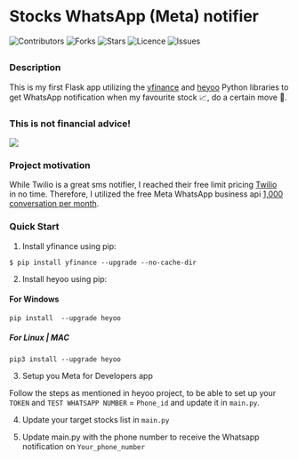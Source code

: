 # Stocks WhatsApp (Meta) notifier

![Contributors](https://img.shields.io/github/contributors/jvsadek/Coursera-Machine-Learning?style=plastic)
![Forks](https://img.shields.io/github/forks/jvsadek/Coursera-Machine-Learning)
![Stars](https://img.shields.io/github/stars/jvsadek/Coursera-Machine-Learning)
![Licence](https://img.shields.io/github/license/jvsadek/Coursera-Machine-Learning)
![Issues](https://img.shields.io/github/issues/jvsadek/Coursera-Machine-Learning)

## 
### Description
This is my first Flask app utilizing the [yfinance](https://pypi.org/project/yfinance/) and [heyoo](https://pypi.org/project/heyoo/) Python libraries to get WhatsApp notification when my favourite stock 📈, do a certain move 🕺. 

### This is not financial advice!
![](https://www.termsfeed.com/public/uploads/2023/02/harrington-investments-legal-disclaimer-no-investment-advice-risks-sections.jpg)


### Project motivation

While Twilio is a great sms notifier, I reached their free limit pricing [Twilio ](https://www.twilio.com/en-us/pricing/messaging)  
in no time. Therefore, I utilized the free Meta WhatsApp business api [1,000 conversation per month](https://developers.facebook.com/docs/whatsapp/pricing/). 
### Quick Start

1. Install yfinance using pip:

`$ pip install yfinance --upgrade --no-cache-dir`

2. Install heyoo using pip:

#### For Windows 

`pip install  --upgrade heyoo`

##### For Linux | MAC 

`pip3 install --upgrade heyoo`

3. Setup you Meta for Developers app

Follow the steps as mentioned in heyoo project, to be able to set up your `TOKEN` and `TEST WHATSAPP NUMBER` = `Phone_id`
and update it in `main.py`. 

4. Update your target stocks list in `main.py`

5. Update main.py with the phone number to receive the Whatsapp notification on `Your_phone_number`